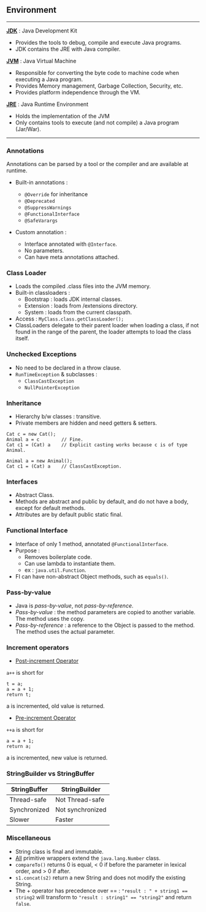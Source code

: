 ## Environment

---

<u>**JDK**</u> : Java Development Kit

- Provides the tools to debug, compile and execute Java programs.
- JDK contains the JRE with Java compiler.

<u>**JVM**</u> : Java Virtual Machine

- Responsible for converting the byte code to machine code when executing a Java program.
- Provides Memory management, Garbage Collection, Security, etc.
- Provides platform independence through the VM.

<u>**JRE**</u> : Java Runtime Environment

- Holds the implementation of the JVM
- Only contains tools to execute (and not compile) a Java program (Jar/War).

---

### Annotations

Annotations can be parsed by a tool or the compiler and are available at runtime.

- Built-in annotations :
  - `@Override` for inheritance
  - `@Deprecated`
  - `@SuppressWarnings`
  - `@FunctionalInterface`
  - `@SafeVarargs`


- Custom annotation :
  - Interface annotated with `@Interface`.
  - No parameters.
  - Can have meta annotations attached.


### Class Loader

- Loads the compiled .class files into the JVM memory.
- Built-in classloaders :
  - Bootstrap : loads JDK internal classes.
  - Extension : loads from /extensions directory.
  - System : loads from the current classpath.
- Access : `MyClass.class.getClassLoader();`
- ClassLoaders delegate to their parent loader when loading a class, if not found in the range of the parent,
the loader attempts to load the class itself.


### Unchecked Exceptions

- No need to be declared in a throw clause.
- `RunTimeException` & subclasses :
  - `ClassCastException`
  - `NullPointerException`


### Inheritance

- Hierarchy b/w classes : transitive.
- Private members are hidden and need getters & setters.

```
Cat c = new Cat();  
Animal a = c        // Fine.  
Cat c1 = (Cat) a    // Explicit casting works because c is of type Animal.

Animal a = new Animal();
Cat c1 = (Cat) a    // ClassCastException.
```

### Interfaces

- Abstract Class.
- Methods are abstract and public by default, and do not have a body, except for default methods.
- Attributes are by default public static final.


### Functional Interface

- Interface of only 1 method, annotated `@FunctionalInterface`.
- Purpose :
  - Removes boilerplate code.
  - Can use lambda to instantiate them.
  - ex : `java.util.Function`.
- FI can have non-abstract Object methods, such as `equals()`.


### Pass-by-value

- Java is *pass-by-value*, not *pass-by-reference*.
- *Pass-by-value* : the method parameters are copied to another variable. The method uses the copy.
- *Pass-by-reference* : a reference to the Object is passed to the method. The method uses the actual parameter.


### Increment operators

- <u>Post-increment Operator</u>

`a++` is short for
```
t = a;
a = a + 1;
return t;
```
a is incremented, old value is returned.

- <u>Pre-increment Operator</u>

`++a` is short for
```
a = a + 1;
return a;
```
a is incremented, new value is returned.


### StringBuilder vs StringBuffer

| StringBuffer | StringBuilder    |
|--------------|------------------|
| Thread-safe  | Not Thread-safe  |
| Synchronized | Not synchronized |
| Slower       | Faster           |


### Miscellaneous

- String class is final and immutable.
- <u>All</u> primitive wrappers extend the `java.lang.Number` class.
- `compareTo()` returns 0 is equal, < 0 if before the parameter in lexical order, and > 0 if after.
- `s1.concat(s2)` return a new String and does not modify the existing String.
- The + operator has precedence over == : 
`"result : " + string1 == string2` will transform to `"result : string1" == "string2"` and return `false`.
